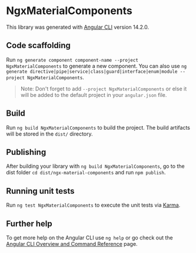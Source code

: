 # NgxMaterialComponents

This library was generated with [Angular CLI](https://github.com/angular/angular-cli) version 14.2.0.

## Code scaffolding

Run `ng generate component component-name --project NgxMaterialComponents` to generate a new component. You can also use `ng generate directive|pipe|service|class|guard|interface|enum|module --project NgxMaterialComponents`.
> Note: Don't forget to add `--project NgxMaterialComponents` or else it will be added to the default project in your `angular.json` file. 

## Build

Run `ng build NgxMaterialComponents` to build the project. The build artifacts will be stored in the `dist/` directory.

## Publishing

After building your library with `ng build NgxMaterialComponents`, go to the dist folder `cd dist/ngx-material-components` and run `npm publish`.

## Running unit tests

Run `ng test NgxMaterialComponents` to execute the unit tests via [Karma](https://karma-runner.github.io).

## Further help

To get more help on the Angular CLI use `ng help` or go check out the [Angular CLI Overview and Command Reference](https://angular.io/cli) page.
